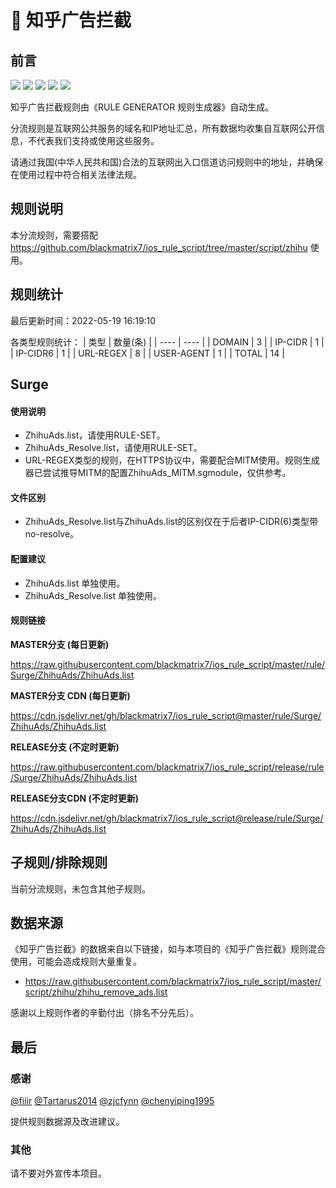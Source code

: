 # 🧸 知乎广告拦截

## 前言

![](https://shields.io/badge/-移除重复规则-ff69b4) ![](https://shields.io/badge/-DOMAIN与DOMAIN--SUFFIX合并-green) ![](https://shields.io/badge/-IP--CIDR(6)合并-blueviolet) ![](https://shields.io/badge/-MITM--HOSTNAME合并-brightgreen) ![](https://shields.io/badge/-正则推导HOSTNAME-033da7) 

知乎广告拦截规则由《RULE GENERATOR 规则生成器》自动生成。

分流规则是互联网公共服务的域名和IP地址汇总，所有数据均收集自互联网公开信息，不代表我们支持或使用这些服务。

请通过我国(中华人民共和国)合法的互联网出入口信道访问规则中的地址，并确保在使用过程中符合相关法律法规。

## 规则说明
本分流规则，需要搭配 https://github.com/blackmatrix7/ios_rule_script/tree/master/script/zhihu 使用。

## 规则统计

最后更新时间：2022-05-19 16:19:10

各类型规则统计：
| 类型 | 数量(条)  | 
| ---- | ----  |
| DOMAIN | 3  | 
| IP-CIDR | 1  | 
| IP-CIDR6 | 1  | 
| URL-REGEX | 8  | 
| USER-AGENT | 1  | 
| TOTAL | 14  | 


## Surge 

#### 使用说明
- ZhihuAds.list，请使用RULE-SET。
- ZhihuAds_Resolve.list，请使用RULE-SET。
- URL-REGEX类型的规则，在HTTPS协议中，需要配合MITM使用。规则生成器已尝试推导MITM的配置ZhihuAds_MITM.sgmodule，仅供参考。

#### 文件区别
- ZhihuAds_Resolve.list与ZhihuAds.list的区别仅在于后者IP-CIDR(6)类型带no-resolve。

#### 配置建议
- ZhihuAds.list 单独使用。
- ZhihuAds_Resolve.list 单独使用。

#### 规则链接
**MASTER分支 (每日更新)**

https://raw.githubusercontent.com/blackmatrix7/ios_rule_script/master/rule/Surge/ZhihuAds/ZhihuAds.list

**MASTER分支 CDN (每日更新)**

https://cdn.jsdelivr.net/gh/blackmatrix7/ios_rule_script@master/rule/Surge/ZhihuAds/ZhihuAds.list

**RELEASE分支 (不定时更新)**

https://raw.githubusercontent.com/blackmatrix7/ios_rule_script/release/rule/Surge/ZhihuAds/ZhihuAds.list

**RELEASE分支CDN (不定时更新)**

https://cdn.jsdelivr.net/gh/blackmatrix7/ios_rule_script@release/rule/Surge/ZhihuAds/ZhihuAds.list

## 子规则/排除规则


当前分流规则，未包含其他子规则。

## 数据来源

《知乎广告拦截》的数据来自以下链接，如与本项目的《知乎广告拦截》规则混合使用，可能会造成规则大量重复。

- https://raw.githubusercontent.com/blackmatrix7/ios_rule_script/master/script/zhihu/zhihu_remove_ads.list


感谢以上规则作者的辛勤付出（排名不分先后）。

## 最后

### 感谢

[@fiiir](https://github.com/fiiir) [@Tartarus2014](https://github.com/Tartarus2014) [@zjcfynn](https://github.com/zjcfynn) [@chenyiping1995](https://github.com/chenyiping1995) 

提供规则数据源及改进建议。

### 其他

请不要对外宣传本项目。